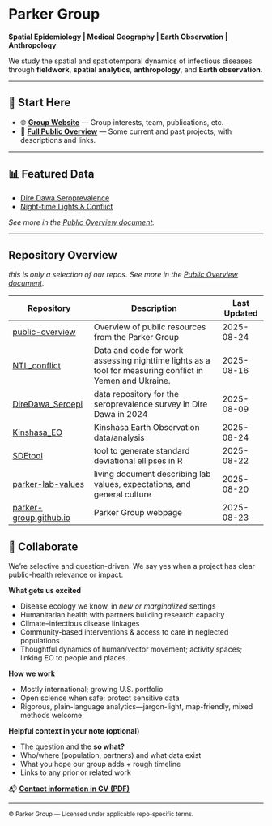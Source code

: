 # Parker Group

**Spatial Epidemiology | Medical Geography | Earth Observation | Anthropology**

We study the spatial and spatiotemporal dynamics of infectious diseases through **fieldwork**, **spatial analytics**, **anthropology**, and **Earth observation**.

---

## 🚀 Start Here

- 🌐 **[Group Website](https://parker-group.github.io/)** — Group interests, team, publications, etc.
- 📜 **[Full Public Overview](https://github.com/parker-group/public-overview)** — Some current and past projects, with descriptions and links.

---

## 📊 Featured Data
- [Dire Dawa Seroprevalence](https://github.com/parker-group/DireDawa_Seroepi)
- [Night-time Lights & Conflict](https://github.com/parker-group/NTL_conflict)

*See more in the [Public Overview document](https://github.com/parker-group/public-overview).*

---

## Repository Overview
*this is only a selection of our repos. See more in the [Public Overview document](https://github.com/parker-group/public-overview).*


<!-- REPO_TABLE_START -->
| Repository | Description | Last Updated |
|------------|-------------|--------------|
| [public-overview](https://github.com/parker-group/public-overview) | Overview of public resources from the Parker Group | 2025-08-24 |
| [NTL_conflict](https://github.com/parker-group/NTL_conflict) | Data and code for work assessing nighttime lights as a tool for measuring conflict in Yemen and Ukraine. | 2025-08-16 |
| [DireDawa_Seroepi](https://github.com/parker-group/DireDawa_Seroepi) | data repository for the seroprevalence survey in Dire Dawa in 2024 | 2025-08-09 |
| [Kinshasa_EO](https://github.com/parker-group/Kinshasa_EO) | Kinshasa Earth Observation data/analysis | 2025-08-24 |
| [SDEtool](https://github.com/parker-group/SDEtool) | tool to generate standard deviational ellipses in R | 2025-08-22 |
| [parker-lab-values](https://github.com/parker-group/parker-lab-values) | living document describing lab values, expectations, and general culture | 2025-08-20 |
| [parker-group.github.io](https://github.com/parker-group/parker-group.github.io) | Parker Group webpage | 2025-08-23 |
<!-- REPO_TABLE_END -->


































## 🤝 Collaborate

We’re selective and question-driven. We say yes when a project has clear public-health relevance or impact.

**What gets us excited**
- Disease ecology we know, in *new or marginalized* settings  
- Humanitarian health with partners building research capacity  
- Climate–infectious disease linkages  
- Community-based interventions & access to care in neglected populations  
- Thoughtful dynamics of human/vector movement; activity spaces; linking EO to people and places  

**How we work**
- Mostly international; growing U.S. portfolio  
- Open science when safe; protect sensitive data  
- Rigorous, plain-language analytics—jargon-light, map-friendly, mixed methods welcome  

**Helpful context in your note (optional)**
- The question and the **so what?**  
- Who/where (population, partners) and what data exist  
- What you hope our group adds + rough timeline  
- Links to any prior or related work

📬 **[Contact information in CV (PDF)](https://github.com/parker-group/parker-group.github.io/blob/main/docs/ParkerCV.pdf)**

---

<sub>© Parker Group — Licensed under applicable repo-specific terms.</sub>
